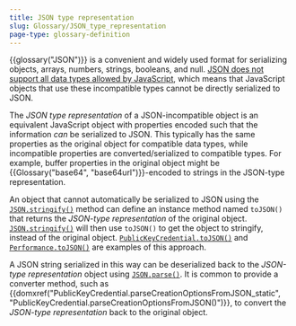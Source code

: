 ```yaml
---
title: JSON type representation
slug: Glossary/JSON_type_representation
page-type: glossary-definition
---
```




{{glossary("JSON")}} is a convenient and widely used format for serializing objects, arrays, numbers, strings, booleans, and null.
[JSON does not support all data types allowed by JavaScript](/Web/JavaScript/Reference/Global_Objects/JSON#javascript_and_json_differences), which means that JavaScript objects that use these incompatible types cannot be directly serialized to JSON.

The _JSON type representation_ of a JSON-incompatible object is an equivalent JavaScript object with properties encoded such that the information _can_ be serialized to JSON.
This typically has the same properties as the original object for compatible data types, while incompatible properties are converted/serialized to compatible types.
For example, buffer properties in the original object might be {{Glossary("base64", "base64url")}}-encoded to strings in the JSON-type representation.

An object that cannot automatically be serialized to JSON using the [`JSON.stringify()`](/Web/JavaScript/Reference/Global_Objects/JSON/stringify) method can define an instance method named `toJSON()` that returns the _JSON-type representation_ of the original object.
[`JSON.stringify()`](/Web/JavaScript/Reference/Global_Objects/JSON/stringify) will then use `toJSON()` to get the object to stringify, instead of the original object.
[`PublicKeyCredential.toJSON()`](/Web/API/PublicKeyCredential/toJSON) and [`Performance.toJSON()`](/Web/API/Performance/toJSON) are examples of this approach.

A JSON string serialized in this way can be deserialized back to the _JSON-type representation_ object using [`JSON.parse()`](/Web/JavaScript/Reference/Global_Objects/JSON/parse).
It is common to provide a converter method, such as {{domxref("PublicKeyCredential.parseCreationOptionsFromJSON_static", "PublicKeyCredential.parseCreationOptionsFromJSON()")}}, to convert the _JSON-type representation_ back to the original object.
